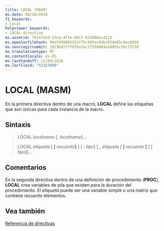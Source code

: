 ```yaml
---
title: LOCAL (MASM)
ms.date: 08/30/2018
f1_keywords:
- Local
helpviewer_keywords:
- LOCAL directive
ms.assetid: 76147e2d-23ca-4f1e-8817-81428becd113
ms.openlocfilehash: 94af498865151ff5c49fac9dbc03de65c4ecb934
ms.sourcegitcommit: 1819bd2ff79fba7ec172504b9a34455c70c73f10
ms.translationtype: MT
ms.contentlocale: es-ES
ms.lasthandoff: 11/09/2018
ms.locfileid: "51327608"
---
```

# <a name="local-masm"></a>LOCAL (MASM)

En la primera directiva dentro de una macro, **LOCAL** define las etiquetas que son únicas para cada instancia de la macro.

## <a name="syntax"></a>Sintaxis

> LOCAL *localname* \[, *localname*]...
>
> LOCAL *etiqueta* \[ __\[__ *recuento*__]__ ] \[ __:__  *tipo*] \[ __,__ *etiqueta* \[ __\[__ *recuento* __]__  ] \[ *tipo*]]...

## <a name="remarks"></a>Comentarios

En la segunda directiva dentro de una definición de procedimiento (**PROC**), **LOCAL** crea variables de pila que existen para la duración del procedimiento. El *etiqueta* puede ser una variable simple o una matriz que contiene *recuento* elementos.

## <a name="see-also"></a>Vea también

[Referencia de directivas](../../assembler/masm/directives-reference.md)<br/>